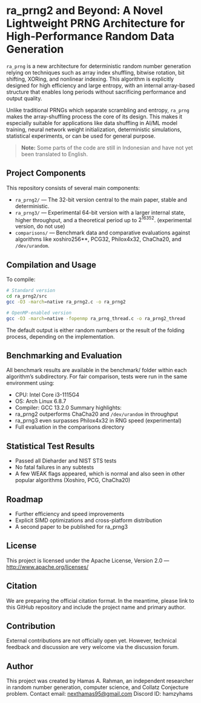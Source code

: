 # ra_prng2 and Beyond: A Novel Lightweight PRNG Architecture for High-Performance Random Data Generation

`ra_prng` is a new architecture for deterministic random number generation relying on techniques such as array index shuffling, bitwise rotation, bit shifting, XORing, and nonlinear indexing. This algorithm is explicitly designed for high efficiency and large entropy, with an internal array-based structure that enables long periods without sacrificing performance and output quality.

Unlike traditional PRNGs which separate scrambling and entropy, `ra_prng` makes the array-shuffling process the core of its design. This makes it especially suitable for applications like data shuffling in AI/ML model training, neural network weight initialization, deterministic simulations, statistical experiments, or can be used for general purpose.

> **Note:** Some parts of the code are still in Indonesian and have not yet been translated to English.

## Project Components

This repository consists of several main components:

* `ra_prng2/` — The 32-bit version central to the main paper, stable and deterministic.  
* `ra_prng3/` — Experimental 64-bit version with a larger internal state, higher throughput, and a theoretical period up to $2^{16352}$. (experimental version, do not use)
* `comparisons/` — Benchmark data and comparative evaluations against algorithms like xoshiro256\*\*, PCG32, Philox4x32, ChaCha20, and `/dev/urandom`.

## Compilation and Usage

To compile:

```bash
# Standard version
cd ra_prng2/src
gcc -O3 -march=native ra_prng2.c -o ra_prng2

# OpenMP-enabled version
gcc -O3 -march=native -fopenmp ra_prng_thread.c -o ra_prng2_thread
```
The default output is either random numbers or the result of the folding process, depending on the implementation.

## Benchmarking and Evaluation
All benchmark results are available in the benchmark/ folder within each algorithm’s subdirectory. For fair comparison, tests were run in the same environment using:
* CPU: Intel Core i3-1115G4
* OS: Arch Linux 6.8.7
* Compiler: GCC 13.2.0
Summary highlights:
* ra_prng2 outperforms ChaCha20 and `/dev/urandom` in throughput
* ra_prng3 even surpasses Philox4x32 in RNG speed (experimental)
* Full evaluation in the comparisons directory
## Statistical Test Results
* Passed all Dieharder and NIST STS tests
* No fatal failures in any subtests
* A few WEAK flags appeared, which is normal and also seen in other popular algorithms (Xoshiro, PCG, ChaCha20)
## Roadmap
* Further efficiency and speed improvements
* Explicit SIMD optimizations and cross-platform distribution
* A second paper to be published for ra_prng3

## License
This project is licensed under the Apache License, Version 2.0 — http://www.apache.org/licenses/

## Citation
We are preparing the official citation format. In the meantime, please link to this GitHub repository and include the project name and primary author.

## Contribution
External contributions are not officially open yet. However, technical feedback and discussion are very welcome via the discussion forum.

## Author
This project was created by Hamas A. Rahman, an independent researcher in random number generation, computer science, and Collatz Conjecture problem.
Contact email: nexthamas95@gmail.com
Discord ID: hamzyhams
